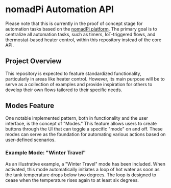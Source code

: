 # nomadPi Automation API

Please note that this is currently in the proof of concept stage for automation tasks based on the [nomadPi platform](https://github.com/coconup/nomadpi-core-api). The primary goal is to centralize all automation tasks, such as timers, IoT-triggered flows, and thermostat-based heater control, within this repository instead of the core API.

## Project Overview

This repository is expected to feature standardized functionality, particularly in areas like heater control. However, its main purpose will be to serve as a collection of examples and provide inspiration for others to develop their own flows tailored to their specific needs.

## Modes Feature

One notable implemented pattern, both in functionality and the user interface, is the concept of "Modes." This feature allows users to create buttons through the UI that can toggle a specific "mode" on and off. These modes can serve as the foundation for automating various actions based on user-defined scenarios.

### Example Mode: "Winter Travel"

As an illustrative example, a "Winter Travel" mode has been included. When activated, this mode automatically initiates a loop of hot water as soon as the tank temperature drops below two degrees. The loop is designed to cease when the temperature rises again to at least six degrees.
